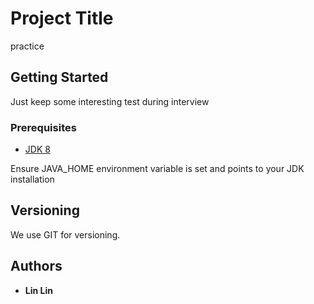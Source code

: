 # Project Title

practice

## Getting Started

Just keep some interesting test during interview

### Prerequisites

* [JDK 8](http://www.oracle.com/technetwork/pt/java/javase/overview/index.html)

Ensure JAVA_HOME environment variable is set and points to your JDK installation

## Versioning

We use GIT for versioning.

## Authors

* **Lin Lin**


